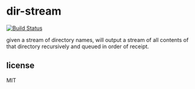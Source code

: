 dir-stream
====

[![Build Status](https://travis-ci.org/jarofghosts/dirstream.png?branch=master)](https://travis-ci.org/jarofghosts/dirstream)

given a stream of directory names, will output a stream of all contents of that directory recursively and queued in order of receipt.

## license

MIT
